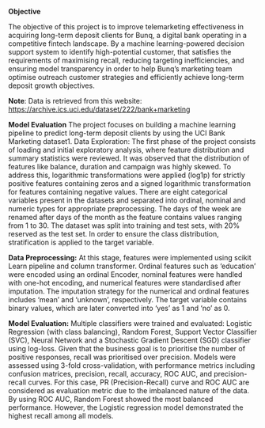 **Objective**


The objective of this project is to improve telemarketing effectiveness in acquiring long-term deposit clients for Bunq, a digital bank operating in a competitive fintech landscape. By a machine learning-powered decision support system to identify high-potential customer, that satisfies the requirements of maximising recall, reducing targeting inefficiencies, and ensuring model transparency in order to help Bunq’s marketing team optimise outreach customer strategies and efficiently achieve long-term deposit growth objectives. 


**Note**: Data is retrieved from this website: https://archive.ics.uci.edu/dataset/222/bank+marketing


**Model Evaluation**
The project focuses on building a machine learning pipeline to predict long-term deposit clients by using the UCI Bank Marketing dataset1. Data Exploration: The first phase of the
project consists of loading and initial exploratory analysis, where feature distribution and summary statistics were reviewed. It was observed that the distribution of features like balance, duration and campaign was highly
skewed. 
To address this, logarithmic transformations were applied (log1p) for strictly positive features containing zeros and a signed logarithmic transformation for features containing negative values. There are eight categorical variables present in the datasets and separated into ordinal, nominal and numeric types for appropriate preprocessing. The days of the week are renamed after days of the month as the feature contains values ranging from 1 to
30. The dataset was split into training and test sets, with 20% reserved as the test set. In order to ensure the class distribution, stratification is applied to the target variable.


**Data Preprocessing:** At this stage, features were implemented using scikit Learn pipeline and column transformer. Ordinal features such as ‘education’ were encoded using an ordinal
Encoder, nominal features were handled with one-hot encoding, and numerical features were standardised after imputation. The imputation strategy for the numerical and ordinal features includes ‘mean’ and ‘unknown’, respectively.
The target variable contains binary values, which are later converted into ‘yes’ as 1 and ‘no’ as 0.


**Model Evaluation:** Multiple classifiers were trained and evaluated: Logistic Regression (with class balancing), Random Forest, Support Vector Classifier (SVC), Neural Network and a
Stochastic Gradient Descent (SGD) classifier using log-loss. Given that the business goal is to prioritise the number of positive responses, recall was prioritised over precision. Models were
assessed using 3-fold cross-validation, with performance metrics including confusion matrices, precision, recall, accuracy, ROC AUC, and precision-recall curves. For this case, PR (Precision-Recall) curve and ROC AUC are
considered as evaluation metric due to the imbalanced nature of the data. By using ROC AUC, Random Forest showed the most balanced performance. However, the Logistic regression model demonstrated the highest
recall among all models.
